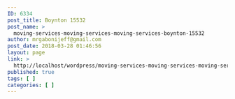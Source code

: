 ```yaml
---
ID: 6334
post_title: Boynton 15532
post_name: >
  moving-services-moving-services-moving-services-boynton-15532
author: mrgabonijeff@gmail.com
post_date: 2018-03-28 01:46:56
layout: page
link: >
  http://localhost/wordpress/moving-services-moving-services-moving-services-boynton-15532/
published: true
tags: [ ]
categories: [ ]
---
```

